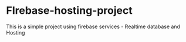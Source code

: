 # FIrebase-hosting-project
This is a simple project using firebase services - Realtime database and Hosting
